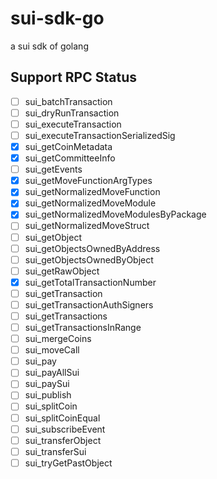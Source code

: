 # sui-sdk-go
a sui sdk  of golang

## Support RPC Status

- [ ] sui_batchTransaction
- [ ] sui_dryRunTransaction
- [ ] sui_executeTransaction
- [ ] sui_executeTransactionSerializedSig
- [x] sui_getCoinMetadata
- [x] sui_getCommitteeInfo
- [ ] sui_getEvents
- [x] sui_getMoveFunctionArgTypes
- [x] sui_getNormalizedMoveFunction
- [x] sui_getNormalizedMoveModule
- [x] sui_getNormalizedMoveModulesByPackage
- [ ] sui_getNormalizedMoveStruct
- [ ] sui_getObject
- [ ] sui_getObjectsOwnedByAddress
- [ ] sui_getObjectsOwnedByObject
- [ ] sui_getRawObject
- [x] sui_getTotalTransactionNumber
- [ ] sui_getTransaction
- [ ] sui_getTransactionAuthSigners
- [ ] sui_getTransactions
- [ ] sui_getTransactionsInRange
- [ ] sui_mergeCoins
- [ ] sui_moveCall
- [ ] sui_pay
- [ ] sui_payAllSui
- [ ] sui_paySui
- [ ] sui_publish
- [ ] sui_splitCoin
- [ ] sui_splitCoinEqual
- [ ] sui_subscribeEvent
- [ ] sui_transferObject
- [ ] sui_transferSui
- [ ] sui_tryGetPastObject
